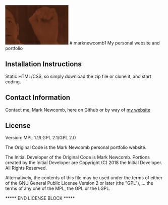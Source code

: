 <img src="https://github.com/MarkNewcomb1/marknewcomb1/blob/master/images/me-front-shot-orangeifiedDARKER.jpg" width="200">
# marknewcomb1
My personal website and portfolio

## Installation Instructions
Static HTML/CSS, so simply download the zip file or clone it, and start coding. 

## Contact Information

Contact me, Mark Newcomb, here on Github or by way of [my website](http://marknewcomb1.com)

## License

Version: MPL 1.1/LGPL 2.1/GPL 2.0

The Original Code is the Mark Newcomb personal portfolio website.

The Initial Developer of the Original Code is
Mark Newcomb.
Portions created by the Initial Developer are Copyright (C) 2018
the Initial Developer. All Rights Reserved.

Alternatively, the contents of this file may be used under the terms of
either of the GNU General Public License Version 2 or later (the "GPL"),
...
the terms of any one of the MPL, the GPL or the LGPL.

***** END LICENSE BLOCK *****
